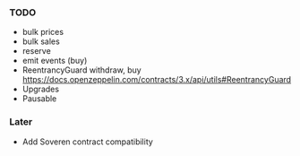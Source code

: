 ### TODO

- bulk prices
- bulk sales
- reserve
- emit events (buy)
- ReentrancyGuard withdraw, buy
  https://docs.openzeppelin.com/contracts/3.x/api/utils#ReentrancyGuard
- Upgrades
- Pausable 
  
### Later
- Add Soveren contract compatibility

